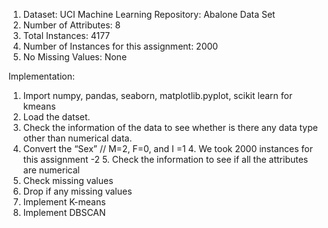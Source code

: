 1.	Dataset: UCI Machine Learning Repository: Abalone Data Set 
2.	Number of Attributes: 8 
3.	Total Instances: 4177
4.	Number of Instances for this assignment: 2000
5.	No Missing Values: None


Implementation:
1.	Import numpy, pandas, seaborn, matplotlib.pyplot, scikit learn for kmeans
2.	Load the datset. 
3.	Check the information of the data to see whether is there any data type other than numerical data. 
4.	Convert the “Sex” // M=2, F=0, and I =1 4. We took 2000 instances for this assignment -2 5. Check the information to see if all the attributes are numerical
5.	Check missing values
6.	Drop if any missing values
7.	Implement K-means
8.	Implement DBSCAN
